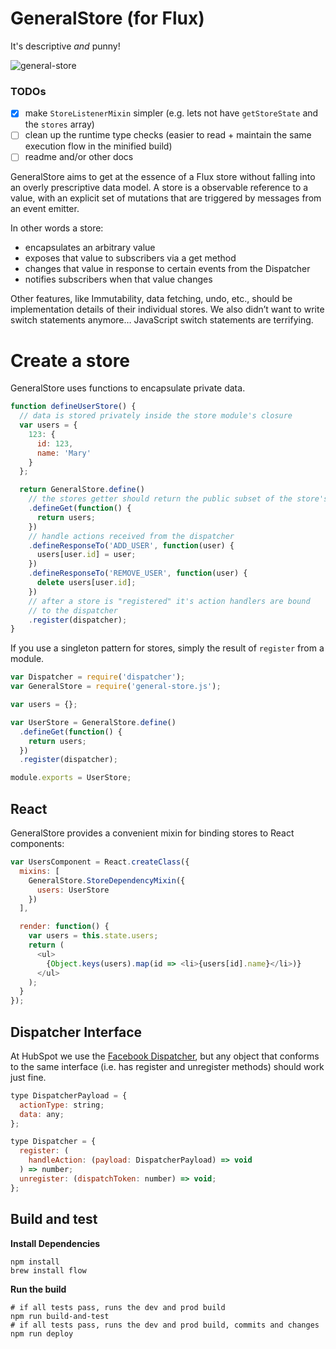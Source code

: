 # GeneralStore (for Flux)

It's descriptive *and* punny!

![general-store](https://git.hubteam.com/github-enterprise-assets/0000/0376/0000/7618/b4cf46ea-a7cb-11e4-86f3-fe5c5c53d10e.jpg)

### TODOs

- [x] make `StoreListenerMixin` simpler (e.g. lets not have `getStoreState` and the `stores` array)
- [ ] clean up the runtime type checks (easier to read + maintain the same execution flow in the minified build)
- [ ] readme and/or other docs

GeneralStore aims to get at the essence of a Flux store without falling into an overly prescriptive data model. A store is a observable reference to a value, with an explicit set of mutations that are triggered by messages from an event emitter.

In other words a store:

* encapsulates an arbitrary value
* exposes that value to subscribers via a get method
* changes that value in response to certain events from the Dispatcher
* notifies subscribers when that value changes

Other features, like Immutability, data fetching, undo, etc., should be implementation details of their individual stores. We also didn’t want to write switch statements anymore… JavaScript switch statements are terrifying.

# Create a store

GeneralStore uses functions to encapsulate private data.

```javascript
function defineUserStore() {
  // data is stored privately inside the store module's closure
  var users = {
    123: {
      id: 123,
      name: 'Mary'
    }
  };

  return GeneralStore.define()
    // the stores getter should return the public subset of the store's data
    .defineGet(function() {
      return users;
    })
    // handle actions received from the dispatcher
    .defineResponseTo('ADD_USER', function(user) {
      users[user.id] = user;
    })
    .defineResponseTo('REMOVE_USER', function(user) {
      delete users[user.id];
    })
    // after a store is "registered" it's action handlers are bound
    // to the dispatcher
    .register(dispatcher);
}
```

If you use a singleton pattern for stores, simply the result of `register` from a module.

```javascript
var Dispatcher = require('dispatcher');
var GeneralStore = require('general-store.js');

var users = {};

var UserStore = GeneralStore.define()
  .defineGet(function() {
    return users;
  })
  .register(dispatcher);

module.exports = UserStore;
```


## React

GeneralStore provides a convenient mixin for binding stores to React components:

```javascript
var UsersComponent = React.createClass({
  mixins: [
    GeneralStore.StoreDependencyMixin({
      users: UserStore
    })
  ],

  render: function() {
    var users = this.state.users;
    return (
      <ul>
        {Object.keys(users).map(id => <li>{users[id].name}</li>)}
      </ul>
    );
  }
});
```

## Dispatcher Interface

At HubSpot we use the [Facebook Dispatcher](https://github.com/facebook/flux), but any object that conforms to the same interface (i.e. has register and unregister methods) should work just fine.

```javascript
type DispatcherPayload = {
  actionType: string;
  data: any;
};

type Dispatcher = {
  register: (
    handleAction: (payload: DispatcherPayload) => void
  ) => number;
  unregister: (dispatchToken: number) => void;
};
```

## Build and test

**Install Dependencies**

```
npm install
brew install flow
```

**Run the build**
```
# if all tests pass, runs the dev and prod build
npm run build-and-test
# if all tests pass, runs the dev and prod build, commits and changes
npm run deploy
```
